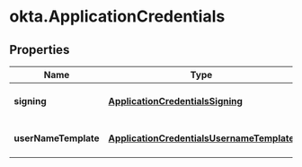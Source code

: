 # okta.ApplicationCredentials

## Properties

Name | Type | Description | Notes
------------ | ------------- | ------------- | -------------
**signing** | [**ApplicationCredentialsSigning**](ApplicationCredentialsSigning.md) |  | [optional] [default to undefined]
**userNameTemplate** | [**ApplicationCredentialsUsernameTemplate**](ApplicationCredentialsUsernameTemplate.md) |  | [optional] [default to undefined]

